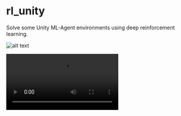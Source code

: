 # rl_unity
Solve some Unity ML-Agent environments using deep reinforcement learning.


![alt text](https://user-images.githubusercontent.com/49927412/103162134-405bd900-47a1-11eb-8d0c-0f804a90a264.png)


![alt_text](https://user-images.githubusercontent.com/49927412/103163140-dba77b00-47ae-11eb-949d-1d4d377c0f8a.mp4)

